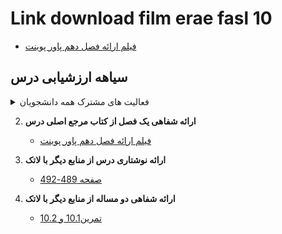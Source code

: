 
# Link download film erae fasl 10
- [فیلم ارائه فصل دهم پاور پوینت](https://drive.google.com/file/d/1cml4DENPrwDWbz4ctOf2SBhdAcnfv-Pu/view?usp=sharing)

## سیاهه ارزشیابی درس

<details>
    <summary>فعالیت های مشترک همه دانشجویان</summary>
    
1. **فعالیت های مشترک همه دانشجویان**
    1. [حساب گیت هاب](https://github.com/Mtaha00/) 
    2. [آموزش گیت در سایت پچ ورک](http://jlord.us/patchwork/)
    3. [رزومه دو زبانه](https://mtaha00.github.io/)
    4. [SOP](https://mtaha00.github.io/SOP/)
    5. [PNU-Ar](https://github.com/Mtaha00/PNU_3991_AR)
    6. [JavaScript_certificate](https://github.com/Mtaha00/PNU_3991_AR/blob/main/JavaScript_certificate/cert-1024-11160403.jpg)
    7. مشارکت در گروهای درسی

</details>
    
2. **ارائه شفاهی یک فصل از کتاب مرجع اصلی درس**  
    - [فیلم ارائه فصل دهم پاور پوینت](https://drive.google.com/file/d/1cml4DENPrwDWbz4ctOf2SBhdAcnfv-Pu/view?usp=sharing)
    
3. **ارائه نوشتاری درس از منابع دیگر با لاتک** 
    - [صفحه 489-492](https://github.com/Mtaha00/PNU_3991_AR/tree/main/Theory%20of%20languages%20and%20machines/nazarie%20latex)

4. **ارائه شفاهی دو مساله از منابع دیگر با لاتک** 
    - [تمرین10.1 و 10.2](https://github.com/Mtaha00/PNU_3991_AR/tree/main/Theory%20of%20languages%20and%20machines/tamrin%20fasl%2010)
